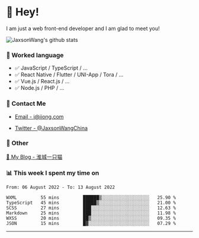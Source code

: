 # 👋 Hey!

I am just a web front-end developer and I am glad to meet you!

![JaxsonWang's github stats](https://github-readme-stats.vercel.app/api?username=JaxsonWang&&show_icons=true&&title_color=1abc9c&&icon_color=1abc9c)


### 📝 Worked language

- ✅ JavaScript / TypeScript / ...
- ✅ React Native / Flutter / UNI-App / Tora / ...
- ✅ Vue.js / React.js / ...
- ✅ Node.js / PHP / ...

### 📮 Contact Me

- [Email - i@iiong.com](mailto:i@iiong.com)

- [Twitter - @JaxsonWangChina](https://twitter.com/JaxsonWangChina)

### 🤪 Other

[📌 My Blog - 淮城一只猫](https://iiong.com)

### 📊 This week I spent my time on

<!--START_SECTION:waka-->

```text
From: 06 August 2022 - To: 13 August 2022

WXML         55 mins         ██████▒░░░░░░░░░░░░░░░░░░   25.90 %
TypeScript   45 mins         █████▒░░░░░░░░░░░░░░░░░░░   21.00 %
SCSS         27 mins         ███░░░░░░░░░░░░░░░░░░░░░░   12.63 %
Markdown     25 mins         ███░░░░░░░░░░░░░░░░░░░░░░   11.98 %
WXSS         20 mins         ██▒░░░░░░░░░░░░░░░░░░░░░░   09.35 %
JSON         15 mins         █▓░░░░░░░░░░░░░░░░░░░░░░░   07.29 %
```

<!--END_SECTION:waka-->

---
